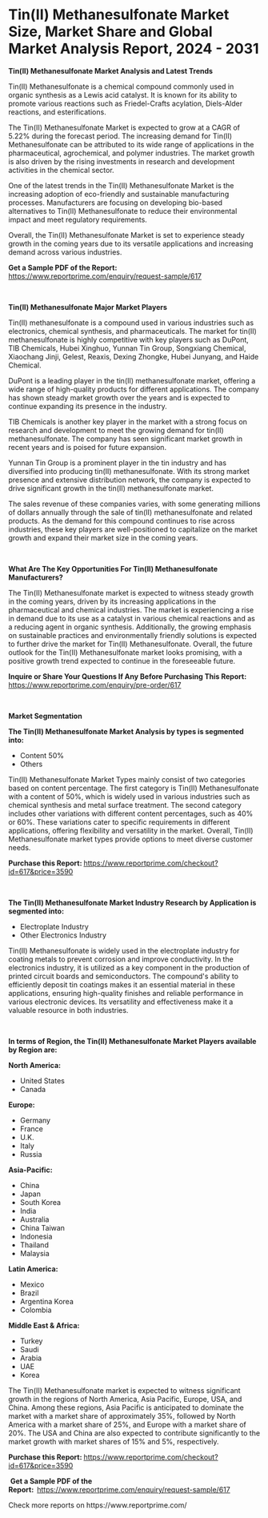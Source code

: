 <p><h1>Tin(II) Methanesulfonate Market Size, Market Share and Global Market Analysis Report, 2024 - 2031</h1></p><p><strong>Tin(II) Methanesulfonate Market Analysis and Latest Trends</strong></p>
<p><p>Tin(II) Methanesulfonate is a chemical compound commonly used in organic synthesis as a Lewis acid catalyst. It is known for its ability to promote various reactions such as Friedel-Crafts acylation, Diels-Alder reactions, and esterifications.</p><p>The Tin(II) Methanesulfonate Market is expected to grow at a CAGR of 5.22% during the forecast period. The increasing demand for Tin(II) Methanesulfonate can be attributed to its wide range of applications in the pharmaceutical, agrochemical, and polymer industries. The market growth is also driven by the rising investments in research and development activities in the chemical sector.</p><p>One of the latest trends in the Tin(II) Methanesulfonate Market is the increasing adoption of eco-friendly and sustainable manufacturing processes. Manufacturers are focusing on developing bio-based alternatives to Tin(II) Methanesulfonate to reduce their environmental impact and meet regulatory requirements.</p><p>Overall, the Tin(II) Methanesulfonate Market is set to experience steady growth in the coming years due to its versatile applications and increasing demand across various industries.</p></p>
<p><strong>Get a Sample PDF of the Report:&nbsp;</strong> <a href="https://www.reportprime.com/enquiry/request-sample/617">https://www.reportprime.com/enquiry/request-sample/617</a></p>
<p>&nbsp;</p>
<p><strong>Tin(II) Methanesulfonate Major Market Players</strong></p>
<p><p>Tin(II) methanesulfonate is a compound used in various industries such as electronics, chemical synthesis, and pharmaceuticals. The market for tin(II) methanesulfonate is highly competitive with key players such as DuPont, TIB Chemicals, Hubei Xinghuo, Yunnan Tin Group, Songxiang Chemical, Xiaochang Jinji, Gelest, Reaxis, Dexing Zhongke, Hubei Junyang, and Haide Chemical.</p><p>DuPont is a leading player in the tin(II) methanesulfonate market, offering a wide range of high-quality products for different applications. The company has shown steady market growth over the years and is expected to continue expanding its presence in the industry.</p><p>TIB Chemicals is another key player in the market with a strong focus on research and development to meet the growing demand for tin(II) methanesulfonate. The company has seen significant market growth in recent years and is poised for future expansion.</p><p>Yunnan Tin Group is a prominent player in the tin industry and has diversified into producing tin(II) methanesulfonate. With its strong market presence and extensive distribution network, the company is expected to drive significant growth in the tin(II) methanesulfonate market.</p><p>The sales revenue of these companies varies, with some generating millions of dollars annually through the sale of tin(II) methanesulfonate and related products. As the demand for this compound continues to rise across industries, these key players are well-positioned to capitalize on the market growth and expand their market size in the coming years.</p></p>
<p>&nbsp;</p>
<p><strong>What Are The Key Opportunities For Tin(II) Methanesulfonate Manufacturers?</strong></p>
<p><p>The Tin(II) Methanesulfonate market is expected to witness steady growth in the coming years, driven by its increasing applications in the pharmaceutical and chemical industries. The market is experiencing a rise in demand due to its use as a catalyst in various chemical reactions and as a reducing agent in organic synthesis. Additionally, the growing emphasis on sustainable practices and environmentally friendly solutions is expected to further drive the market for Tin(II) Methanesulfonate. Overall, the future outlook for the Tin(II) Methanesulfonate market looks promising, with a positive growth trend expected to continue in the foreseeable future.</p></p>
<p><strong>Inquire or Share Your Questions If Any Before Purchasing This Report:</strong> <a href="https://www.reportprime.com/enquiry/pre-order/617">https://www.reportprime.com/enquiry/pre-order/617</a></p>
<p>&nbsp;</p>
<p><strong>Market Segmentation</strong></p>
<p><strong>The Tin(II) Methanesulfonate Market Analysis by types is segmented into:</strong></p>
<p><ul><li>Content 50%</li><li>Others</li></ul></p>
<p><p>Tin(II) Methanesulfonate Market Types mainly consist of two categories based on content percentage. The first category is Tin(II) Methanesulfonate with a content of 50%, which is widely used in various industries such as chemical synthesis and metal surface treatment. The second category includes other variations with different content percentages, such as 40% or 60%. These variations cater to specific requirements in different applications, offering flexibility and versatility in the market. Overall, Tin(II) Methanesulfonate market types provide options to meet diverse customer needs.</p></p>
<p><strong>Purchase this Report:&nbsp;</strong><a href="https://www.reportprime.com/checkout?id=617&price=3590">https://www.reportprime.com/checkout?id=617&price=3590</a></p>
<p>&nbsp;</p>
<p><strong>The Tin(II) Methanesulfonate Market Industry Research by Application is segmented into:</strong></p>
<p><ul><li>Electroplate Industry</li><li>Other Electronics Industry</li></ul></p>
<p><p>Tin(II) Methanesulfonate is widely used in the electroplate industry for coating metals to prevent corrosion and improve conductivity. In the electronics industry, it is utilized as a key component in the production of printed circuit boards and semiconductors. The compound's ability to efficiently deposit tin coatings makes it an essential material in these applications, ensuring high-quality finishes and reliable performance in various electronic devices. Its versatility and effectiveness make it a valuable resource in both industries.</p></p>
<p>&nbsp;</p>
<p><strong>In terms of Region, the Tin(II) Methanesulfonate Market Players available by Region are:</strong></p>
<p>
    <p> <strong> North America: </strong>
        <ul>
            <li>United States</li>
            <li>Canada</li>
        </ul>
        </p> 
    <p> <strong> Europe: </strong>
        <ul>
            <li>Germany</li>
            <li>France</li>
            <li>U.K.</li>
            <li>Italy</li>
            <li>Russia</li>
        </ul>
        </p> 
    <p> <strong> Asia-Pacific: </strong>
        <ul>
            <li>China</li>
            <li>Japan</li>
            <li>South Korea</li>
            <li>India</li>
            <li>Australia</li>
            <li>China Taiwan</li>
            <li>Indonesia</li>
            <li>Thailand</li>
            <li>Malaysia</li>
        </ul>
        </p> 
    <p> <strong> Latin America: </strong>
        <ul>
            <li>Mexico</li>
            <li>Brazil</li>
            <li>Argentina Korea</li>
            <li>Colombia</li>
        </ul>
        </p> 
    <p> <strong> Middle East & Africa: </strong>
        <ul>
            <li>Turkey</li>
            <li>Saudi</li>
            <li>Arabia</li>
            <li>UAE</li>
            <li>Korea</li>
        </ul>
    </p>
    </p>
<p><p>The Tin(II) Methanesulfonate market is expected to witness significant growth in the regions of North America, Asia Pacific, Europe, USA, and China. Among these regions, Asia Pacific is anticipated to dominate the market with a market share of approximately 35%, followed by North America with a market share of 25%, and Europe with a market share of 20%. The USA and China are also expected to contribute significantly to the market growth with market shares of 15% and 5%, respectively.</p></p>
<p><strong>Purchase this Report: </strong><a href="https://www.reportprime.com/checkout?id=617&price=3590">https://www.reportprime.com/checkout?id=617&price=3590</a></p>
<p>&nbsp;<strong>Get a Sample PDF of the Report:&nbsp;&nbsp;</strong><a href="https://www.reportprime.com/enquiry/request-sample/617">https://www.reportprime.com/enquiry/request-sample/617</a></p>
<p><strong></strong></p>
<p>Check more reports on https://www.reportprime.com/</p>